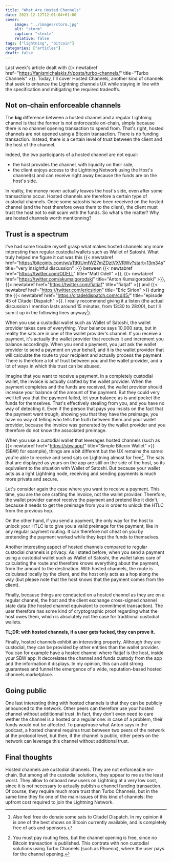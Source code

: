 ```yaml
---
title: "What Are Hosted Channels"
date: 2021-12-12T12:01:04+01:00
cover:
    image: "../images/storm.jpg"
    alt: "storm"
    caption: "<text>"
    relative: false
tags: ["lightning", "bitcoin"]
categories: ["articles"]
draft: false
---
```


Last week's article dealt with {{< newtabref  href="https://fanismichalakis.fr/posts/turbo-channels/" title="Turbo Channels" >}}. Today, I'll cover Hosted Channels, another kind of channels that seek to enhance the Lightning channels UX while staying in line with the specification and mitigating the required tradeoffs.

## Not on-chain enforceable channels

The **big** difference between a hosted channel and a regular Lightning channel is that the former is not enforceable on-chain, simply because there is no channel opening transaction to spend from. That's right, hosted channels are not opened using a Bitcoin transaction. There is no funding transaction. Instead, there is a certain level of trust between the client and the host of the channel.

Indeed, the two participants of a hosted channel are not equal:
- the host provides the channel, with liquidity on their side,
- the client enjoys access to the Lightning Network using the Host's channel(s) and can receive right away because the funds are on the host's side.

In reality, the money never actually leaves the host's side, even after some transactions occur. Hosted channels are therefore a certain type of custodial channels. Once some satoshis have been received on the hosted channel (and the host therefore owes them to the client), the client must trust the host not to exit scam with the funds. So what's the matter? Why are hosted channels worth mentionning?

## Trust is a spectrum

I've had some trouble myself grasp what makes hosted channels any more interesting than regular custodial wallets such as Wallet of Satoshi. What truly helped me figure it out was this {{< newtabref href="https://bitcointv.com/w/uTtKtUmfWZ7mZDztVXVRWv?start=13m34s" title="very insightful discussion" >}} between {{< newtabref href="https://twitter.com/ODELL" title="Matt Odell" >}}, {{< newtabref href="https://twitter.com/akumaigorodski" title="Anton Kumaigorodski" >}}, {{< newtabref href="https://twitter.com/fiatjaf" title="fiatjaf" >}} and {{< newtabref href="https://twitter.com/ericsirion" title="Eric Sirion" >}} during the {{< newtabref href="https://citadeldispatch.com/cd45/" title="episode 45 of Citadel Dispatch" >}}. I really recommend giving it a listen (the actual discussion I mention lasts around 15 minutes, from 13:30 to 28:00), but I'll sum it up in the following lines anyway[^1]).

When you use a custodial wallet such as Wallet of Satoshi, the wallet provider takes care of everything. Your balance says 10,000 sats, but in reality the sats are in one of the wallet provider's channel. If you receive a payment, it's actually the wallet provider that receives it and increment you balance accordingly. When you send a payment, you just ask the wallet provider to send a payment on your behalf, and it is the wallet provider that will calculate the route to your recipient and actually process the payment. There is therefore a lot of trust between you and the wallet provider, and a lot of ways in which this trust can be abused.

Imagine that you want to receive a payment. In a completely custodial wallet, the invoice is actually crafted by the wallet provider. When the payment completes and the funds are received, the wallet provider should increase your balance of the amount of the payment. But they could very well tell you that the payment failed, let your balance as is and pocket the funds for themselves. That's effectively stealing from you, and you have no way of detecting it. Even if the person that pays you insists on the fact that the payment went trough, showing you that they have the preimage, you have no way of telling who tells the truth between them and your wallet provider, because the invoice was generated by the wallet provider and you therefore do not know the associated preimage.

When you use a custodial wallet that leverages hosted channels (such as {{< newtabref href="https://sbw.app/" title="Simple Bitcoin Wallet" >}} (SBW) for example), things are a bit different but the UX remains the same: you're able to receive and send sats on Lightning almost for free[^2]. The sats that are displayed as yours on the app are still on the side of the host, so its equivalent to the situation with Wallet of Satoshi. But because your wallet acts as a light Lightning node, receiving and sending payments is much more private and secure.

Let's consider again the case where you want to receive a payment. This time, you are the one crafting the invoice, not the wallet provider. Therefore, the wallet provider cannot receive the payment and pretend like it didn't, because it needs to get the preimage from you in order to unlock the HTLC from the previous hop.

On the other hand, if you send a payment, the only way for the host to unlock your HTLC is to give you a valid preimage for the payment, like in any regular payment routing. It can therefore not cheat on you by pretending the payment worked while they kept the funds to themselves.

Another interesting aspect of hosted channels compared to regular custodial channels is privacy. As I stated before, when you send a payment using a custodial wallet such as Wallet of Satoshi, the wallet takes care of calculating the route and therefore knows everything about the payment, from the amount to the destination. With hosted channels, the route is calculated locally by the client, and the host only acts as a hop along the way (but please note that the host knows that the payment comes from the client).

Finally, because things are conducted on a hosted channel as they are on a regular channel, the host and the client exchange cross-signed channel state data (the hosted channel equivalent to commitment transaction). The user therefore has some kind of cryptographic proof regarding what the host owes them, which is absolutely not the case for traditional custodial wallets.

**TL;DR: with hosted channels, if a user gets fucked, they can prove it.**

Finally, hosted channels exhibit an interesting property. Although they are custodial, they can be provided by other entities than the wallet provider. You can for example have a hosted channel where fiatjaf is the host, inside your SBW app. It decorelates the channel and funds custody from the app and the information it displays. In my opinion, this can add strong guarantees and funnel the emergence of a wide, reputation-based hosted channels marketplace.

## Going public

One last interesting thing with hosted channels is that they can be publicly announced to the network. Other peers can therefore use your hosted channel without additionnal trust. In fact, they don't even need to care wether the channel is a hosted or a regular one: in case of a problem, their funds would not be affected. To paraphrase what Anton says in the podcast, a hosted channel requires trust between two peers of the network at the protocol level, but then, if the channel is public, other peers on the network can leverage this channel without additional trust.

## Final thoughts

Hosted channels are custodial channels. They are not enforceable on-chain. But among all the custodial solutions, they appear to me as the least worst. They allow to onboard new users on Lightning at a very low cost, since it is not necessary to actually publish a channel funding transaction. Of course, they require much more trust than Turbo Channels, but in the same time they fix one of the main issues of this kind of channels: the upfront cost required to join the Lightning Network.

[^1]: Also feel free do donate some sats to Citadel Dispatch. In my opinion it is one of the best shows on Bitcoin currently available, and is completely free of ads and sponsors.

[^2]: You must pay routing fees, but the channel opening is free, since no Bitcoin transaction is published. This contrats with non custodial solutions using Turbo Channels (such as Phoenix), where the user pays for the channel opening.